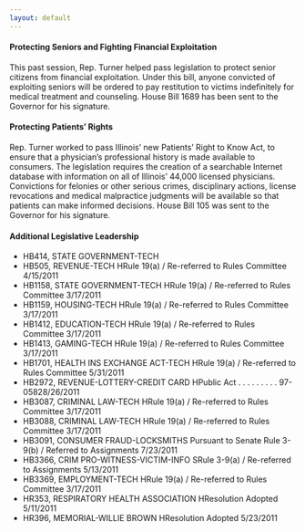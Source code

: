 ```yaml
---
layout: default
---
```


#### Protecting Seniors and Fighting Financial Exploitation

This past session, Rep. Turner helped pass legislation to protect senior citizens from financial exploitation.  Under this bill, anyone convicted of exploiting seniors will be ordered to pay restitution to victims indefinitely for medical treatment and counseling.  House Bill 1689 has been sent to the Governor for his signature.

#### Protecting Patients’ Rights

Rep. Turner worked to pass Illinois’ new Patients’ Right to Know Act, to ensure that a physician’s professional history is made available to consumers.  The legislation requires the creation of a searchable Internet database with information on all of Illinois’ 44,000 licensed physicians. Convictions for felonies or other serious crimes, disciplinary actions, license revocations and medical malpractice judgments will be available so that patients can make informed decisions. House Bill 105 was sent to the Governor for his signature.

#### Additional Legislative Leadership

- HB414, STATE GOVERNMENT-TECH
- HB505, REVENUE-TECH HRule 19(a) / Re-referred to Rules Committee 4/15/2011
- HB1158, STATE GOVERNMENT-TECH HRule 19(a) / Re-referred to Rules Committee 3/17/2011
- HB1159, HOUSING-TECH HRule 19(a) / Re-referred to Rules Committee 3/17/2011
- HB1412, EDUCATION-TECH HRule 19(a) / Re-referred to Rules Committee 3/17/2011
- HB1413, GAMING-TECH HRule 19(a) / Re-referred to Rules Committee 3/17/2011
- HB1701, HEALTH INS EXCHANGE ACT-TECH HRule 19(a) / Re-referred to Rules Committee 5/31/2011
- HB2972, REVENUE-LOTTERY-CREDIT CARD HPublic Act . . . . . . . . . 97-05828/26/2011
- HB3087, CRIMINAL LAW-TECH HRule 19(a) / Re-referred to Rules Committee 3/17/2011
- HB3088, CRIMINAL LAW-TECH HRule 19(a) / Re-referred to Rules Committee 3/17/2011
- HB3091, CONSUMER FRAUD-LOCKSMITHS Pursuant to Senate Rule 3-9(b) / Referred to Assignments 7/23/2011
- HB3366, CRIM PRO-WITNESS-VICTIM-INFO SRule 3-9(a) / Re-referred to Assignments 5/13/2011
- HB3369, EMPLOYMENT-TECH HRule 19(a) / Re-referred to Rules Committee 3/17/2011
- HR353, RESPIRATORY HEALTH ASSOCIATION HResolution Adopted 5/11/2011
- HR396, MEMORIAL-WILLIE BROWN HResolution Adopted 5/23/2011

